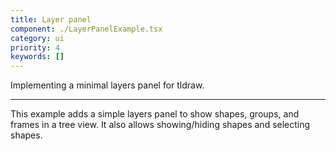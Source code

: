 ```yaml
---
title: Layer panel
component: ./LayerPanelExample.tsx
category: ui
priority: 4
keywords: []
---
```


Implementing a minimal layers panel for tldraw.

---

This example adds a simple layers panel to show shapes, groups, and frames in a tree view. It also allows showing/hiding shapes and selecting shapes.
